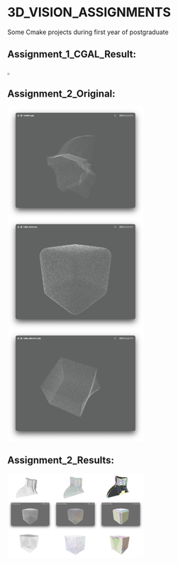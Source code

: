 # 3D_VISION_ASSIGNMENTS
Some Cmake projects during first year of postgraduate

## Assignment_1_CGAL_Result:

<img src = "./Assignment_1_PCL/results/result-5.gif" align = "middle" style = "zoom:30%;" />

## Assignment_2_Original:

<img src = "./Assignment_2/original_pics/111.png" align = "middle" style = "zoom:30%;" />

<img src = "./Assignment_2/original_pics/222.png" align = "middle" style = "zoom:30%;" />

<img src = "./Assignment_2/original_pics/333.png" align = "middle" style = "zoom:30%;" />



## Assignment_2_Results:

<img src = "./Assignment_2/result_pics/111.jpg" align = "middle" style = "zoom:30%;" />

<img src = "./Assignment_2/result_pics/222.jpg" align = "middle" style = "zoom:30%;" />

<img src = "./Assignment_2/result_pics/333.jpg" align = "middle" style = "zoom:30%;" />

